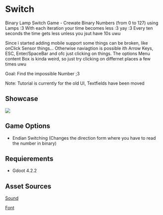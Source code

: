 # Switch
Binary Lamp Switch Game - Crewate Binary Numbers (from 0 to 127) using Lamps :3
With each iteration your time becomes less :3 yay :3 Every ten seconds the time gets less unless you jsut have 10s uwu

Since i started adding mobile support some things can be broken, like onClick Sensor things...
Otherwise naviagtion is possible ith Arrow Keys, ESC, Enter/SpaceBar and ofc just clicking on things. 
The options Menu content Box is kinda weird, so just try clicking on differnet places a few times uwu

Goal: Find the impossible Number ;3

Note: Tutorial is currently for the old UI, Textfields have been moved

## Showcase
<img src="https://kiarar.moe/images/Switch/game.png">

## Game Options
* Endian Switching (Changes the direction form where you have to read the number in binary)

## Requierements
* Gdoot 4.2.2

## Asset Sources
[Sound](https://pixabay.com/sound-effects/electric-zap-001-6374/)

[Font](http://www.pentacom.jp/pentacom/bitfontmaker2/gallery/?id=646)
